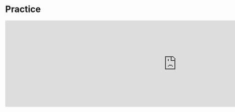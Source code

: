 <h1> Practice </h1>
<iframe src="https://h5p.org/h5p/embed/356444" width="1090" height="275" frameborder="0" allowfullscreen="allowfullscreen"></iframe><script src="https://h5p.org/sites/all/modules/h5p/library/js/h5p-resizer.js" charset="UTF-8"></script>
